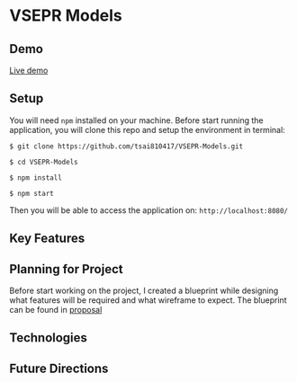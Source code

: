 # VSEPR Models
## Demo
[Live demo](https://vsepr-model.herokuapp.com/)
## Setup
You will need `npm` installed on your machine. Before start running the application, you will clone this repo and setup the environment in terminal:
```command
$ git clone https://github.com/tsai810417/VSEPR-Models.git

$ cd VSEPR-Models

$ npm install

$ npm start
```
Then you will be able to access the application on: `http://localhost:8080/`
## Key Features

## Planning for Project
Before start working on the project, I created a blueprint while designing what features will be required and what wireframe to expect.
The blueprint can be found in [proposal](https://github.com/tsai810417/VSEPR-Models/blob/master/proposal.md)
## Technologies
## Future Directions
